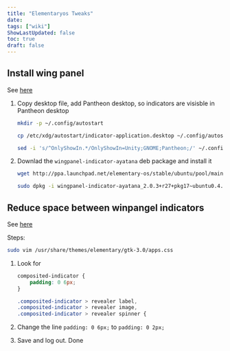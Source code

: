 ```yaml
---
title: "Elementaryos Tweaks"
date: 
tags: ["wiki"]
ShowLastUpdated: false
toc: true
draft: false
---
```



## Install wing panel

See [here](https://www.linuxuprising.com/2018/08/how-to-re-enable-ayatana-appindicators.html)

1. Copy desktop file, add Pantheon desktop, so indicators are visisble in Pantheon desktop

   ```sh
   mkdir -p ~/.config/autostart

   cp /etc/xdg/autostart/indicator-application.desktop ~/.config/autostart/

   sed -i 's/^OnlyShowIn.*/OnlyShowIn=Unity;GNOME;Pantheon;/' ~/.config/autostart/indicator-application.desktop
   ```

2. Downlad the `wingpanel-indicator-ayatana` deb package and install it

   ```sh
   wget http://ppa.launchpad.net/elementary-os/stable/ubuntu/pool/main/w/wingpanel-indicator-ayatana/wingpanel-indicator-ayatana_2.0.3+r27+pkg17~ubuntu0.4.1.1_amd64.deb

   sudo dpkg -i wingpanel-indicator-ayatana_2.0.3+r27+pkg17~ubuntu0.4.1.1_amd64.deb
   ```

## Reduce space between winpangel indicators

See [here](https://elementaryos.stackexchange.com/questions/17531/how-do-i-decrease-the-gap-between-icons-in-the-status-tray)

Steps:

```sh
sudo vim /usr/share/themes/elementary/gtk-3.0/apps.css
```

1. Look for

   ```css
   composited-indicator {
       padding: 0 6px;
   }

   .composited-indicator > revealer label,
   .composited-indicator > revealer image,
   .composited-indicator > revealer spinner {
   ```

2. Change the line `padding: 0 6px;` to `padding: 0 2px;`
3. Save and log out. Done
